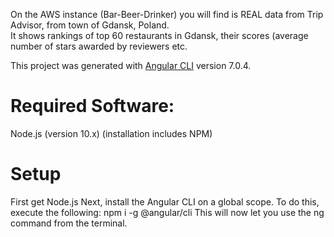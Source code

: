 On the AWS instance (Bar-Beer-Drinker) you will find is REAL data from Trip Advisor, from town of Gdansk, Poland.  
It shows rankings of top 60 restaurants in Gdansk, their scores (average number of stars awarded by reviewers etc.

This project was generated with [Angular CLI](https://github.com/angular/angular-cli) version 7.0.4.

# Required Software:
Node.js (version 10.x)
(installation includes NPM)
# Setup
First get Node.js
Next, install the Angular CLI on a global scope. To do this, execute the following:
npm i -g @angular/cli
This will now let you use the ng command from the terminal.


